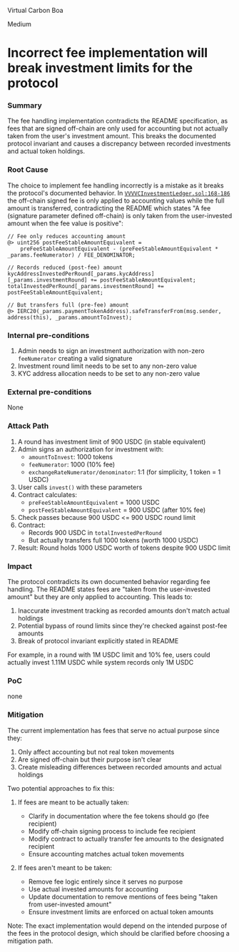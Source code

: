 Virtual Carbon Boa

Medium

# Incorrect fee implementation will break investment limits for the protocol

### Summary

The fee handling implementation contradicts the README specification, as fees that are signed off-chain are only used for accounting but not actually taken from the user's investment amount. This breaks the documented protocol invariant and causes a discrepancy between recorded investments and actual token holdings.

### Root Cause

The choice to implement fee handling incorrectly is a mistake as it breaks the protocol's documented behavior.
In [`VVVVCInvestmentLedger.sol:168-186`](https://github.com/sherlock-audit/2024-11-vvv-exchange-update/blob/main/vvv-platform-smart-contracts/contracts/vc/VVVVCInvestmentLedger.sol#L168C1-L193C11 )  
the off-chain signed fee is only applied to accounting values while the full amount is transferred, contradicting the README which states "A fee (signature parameter defined off-chain) is only taken from the user-invested amount when the fee value is positive":
```solidity
// Fee only reduces accounting amount
@> uint256 postFeeStableAmountEquivalent =
    preFeeStableAmountEquivalent - (preFeeStableAmountEquivalent * _params.feeNumerator) / FEE_DENOMINATOR;

// Records reduced (post-fee) amount
kycAddressInvestedPerRound[_params.kycAddress][_params.investmentRound] += postFeeStableAmountEquivalent;
totalInvestedPerRound[_params.investmentRound] += postFeeStableAmountEquivalent;

// But transfers full (pre-fee) amount
@> IERC20(_params.paymentTokenAddress).safeTransferFrom(msg.sender, address(this), _params.amountToInvest);
```

### Internal pre-conditions


1. Admin needs to sign an investment authorization with non-zero `feeNumerator` creating a valid signature
2. Investment round limit needs to be set to any non-zero value
3. KYC address allocation needs to be set to any non-zero value

### External pre-conditions

None

### Attack Path

1. A round has investment limit of 900 USDC (in stable equivalent)
2. Admin signs an authorization for investment with:
   - `amountToInvest`: 1000 tokens
   - `feeNumerator`: 1000 (10% fee)
   - `exchangeRateNumerator/denominator`: 1:1 (for simplicity, 1 token = 1 USDC)
3. User calls `invest()` with these parameters
4. Contract calculates:
   - `preFeeStableAmountEquivalent` = 1000 USDC
   - `postFeeStableAmountEquivalent` = 900 USDC (after 10% fee)
5. Check passes because 900 USDC <= 900 USDC round limit
6. Contract:
   - Records 900 USDC in `totalInvestedPerRound`
   - But actually transfers full 1000 tokens (worth 1000 USDC)
7. Result: Round holds 1000 USDC worth of tokens despite 900 USDC limit


### Impact

The protocol contradicts its own documented behavior regarding fee handling. The README states fees are "taken from the user-invested amount" but they are only applied to accounting. This leads to:
1. Inaccurate investment tracking as recorded amounts don't match actual holdings
2. Potential bypass of round limits since they're checked against post-fee amounts
3. Break of protocol invariant explicitly stated in README

For example, in a round with 1M USDC limit and 10% fee, users could actually invest 1.11M USDC while system records only 1M USDC

### PoC

none

### Mitigation


The current implementation has fees that serve no actual purpose since they:
1. Only affect accounting but not real token movements
2. Are signed off-chain but their purpose isn't clear
3. Create misleading differences between recorded amounts and actual holdings

Two potential approaches to fix this:

1. If fees are meant to be actually taken:
   - Clarify in documentation where the fee tokens should go (fee recipient)
   - Modify off-chain signing process to include fee recipient
   - Modify contract to actually transfer fee amounts to the designated recipient
   - Ensure accounting matches actual token movements

2. If fees aren't meant to be taken:
   - Remove fee logic entirely since it serves no purpose
   - Use actual invested amounts for accounting
   - Update documentation to remove mentions of fees being "taken from user-invested amount"
   - Ensure investment limits are enforced on actual token amounts

Note: The exact implementation would depend on the intended purpose of the fees in the protocol design, which should be clarified before choosing a mitigation path.